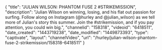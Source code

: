 {
    "title": "JULIAN WILSON: PHANTOM FUSE 2  #STRIKEMISSION",
    "description": "Julian Wilson on winning, losing, and his flat out passion for surfing. Follow along on Instagram (@hurley and @julian_wilson) as we tell more of Julian's story this summer. Join the #strikemission, and if you pay attention, you could win big.",
    "channelid": "158318",
    "videoid": "6418511",
    "date_created": "1443719238",
    "date_modified": "1449873393",
    "type": "captivate",
    "layout": "channelVideo",
    "url": "\/hurley\/julian-wilson-phantom-fuse-2-strikemission\/158318-6418511"
}